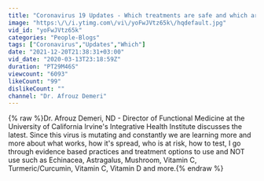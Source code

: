 ```yaml
---
title: "Coronavirus 19 Updates - Which treatments are safe and which are not?"
image: "https:\/\/i.ytimg.com\/vi\/yoFwJVtz65k\/hqdefault.jpg"
vid_id: "yoFwJVtz65k"
categories: "People-Blogs"
tags: ["Coronavirus","Updates","Which"]
date: "2021-12-20T21:38:31+03:00"
vid_date: "2020-03-13T23:18:59Z"
duration: "PT29M46S"
viewcount: "6093"
likeCount: "99"
dislikeCount: ""
channel: "Dr. Afrouz Demeri"
---
```

{% raw %}Dr. Afrouz Demeri, ND - Director of Functional Medicine at the University of California Irvine's Integrative Health Institute discusses the latest. Since this virus is mutating and constantly we are learning more and more about what works, how it's spread, who is at risk, how to test, I go through evidence based practices and treatment options to use and NOT use such as Echinacea, Astragalus, Mushroom, Vitamin C, Turmeric/Curcumin, Vitamin C, Vitamin D and more.{% endraw %}
